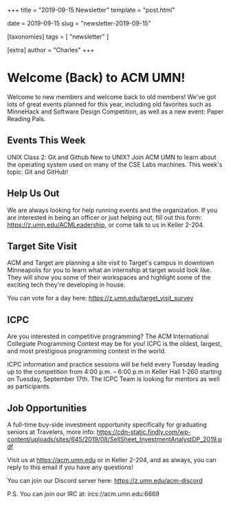 +++
title = "2019-09-15 Newsletter"
template = "post.html"

date = 2019-09-15
slug = "newsletter-2019-09-15"

[taxonomies]
tags = [ "newsletter" ]

[extra]
author = "Charles"
+++

# Welcome (Back) to ACM UMN!
Welcome to new members and welcome back to old members! We've got lots of great events planned for this year, including old favorites such as MinneHack and Software Design Competition, as well as a new event: Paper Reading Pals.


## Events This Week

UNIX Class 2: Git and Github
New to UNIX? Join ACM UMN to learn about the operating system used on many of the CSE Labs machines. This week's topic: Git and GitHub!


## Help Us Out

We are always looking for help running events and the organization. If you are interested in being an officer or just helping out, fill out this form: https://z.umn.edu/ACMLeadership, or come talk to us in Keller 2-204.


## Target Site Visit

ACM and Target are planning a site visit to Target's campus in downtown Minneapolis for you to learn what an internship at target would look like. They will show you some of their workspaces and highlight some of the exciting tech they're developing in house.

You can vote for a day here: https://z.umn.edu/target_visit_survey


## ICPC

Are you interested in competitive programming? The ACM International Collegiate Programming Contest may be for you! ICPC is the oldest, largest, and most prestigious programming contest in the world.

ICPC information and practice sessions will be held every Tuesday leading up to the competition from 4:00 p.m. – 6:00 p.m in Keller Hall 1-260 starting on Tuesday, September 17th. The ICPC Team is looking for mentors as well as participants.


## Job Opportunities

A full-time buy-side investment opportunity specifically for graduating seniors at Travelers, more info: https://cdn-static.findly.com/wp-content/uploads/sites/645/2019/08/SellSheet_InvestmentAnalystDP_2019.pdf


Visit us at https://acm.umn.edu or in Keller 2-204, and as always, you can reply to this email if you have any questions!

You can join our Discord server here: https://z.umn.edu/acm-discord

P.S. You can join our IRC at: ircs://acm.umn.edu:6669
